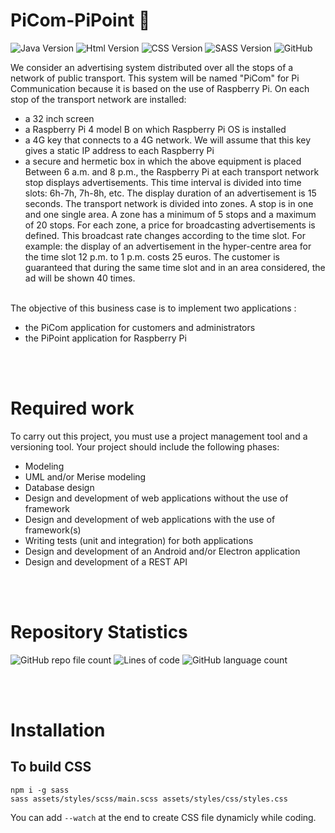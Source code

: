 # PiCom-PiPoint 🚌
![Java Version](https://img.shields.io/badge/Java-17.0-green.svg) ![Html Version](https://img.shields.io/badge/HTML-5-orange.svg) ![CSS Version](https://img.shields.io/badge/CSS-3-blue.svg) ![SASS Version](https://img.shields.io/badge/SASS-1.51.0-ff69b4.svg) ![GitHub](https://img.shields.io/github/license/PiCom-PiPoint/PiCom-PiPoint.github.io)

We consider an advertising system distributed over all the stops of a network of public transport. This system will be named "PiCom" for Pi Communication because it is based on
the use of Raspberry Pi. On each stop of the transport network are installed:

- a 32 inch screen
- a Raspberry Pi 4 model B on which Raspberry Pi OS is installed
- a 4G key that connects to a 4G network. We will assume that this key gives
a static IP address to each Raspberry Pi
- a secure and hermetic box in which the above equipment is
placed
Between 6 a.m. and 8 p.m., the Raspberry Pi at each transport network stop displays
advertisements.
This time interval is divided into time slots: 6h-7h, 7h-8h, etc.
The display duration of an advertisement is 15 seconds.
The transport network is divided into zones. A stop is in one and one
single area. A zone has a minimum of 5 stops and a maximum of 20 stops.
For each zone, a price for broadcasting advertisements is defined. This
broadcast rate changes according to the time slot.
For example: the display of an advertisement in the hyper-centre area
for the time slot 12 p.m. to 1 p.m. costs 25 euros.
The customer is guaranteed that during the same time slot and in an area
considered, the ad will be shown 40 times.

<br/>
The objective of this business case is to implement two applications :

- the PiCom application for customers and administrators
- the PiPoint application for Raspberry Pi

<br/><br/>
# Required work

To carry out this project, you must use a project management tool and
a versioning tool.
Your project should include the following phases:
- Modeling
- UML and/or Merise modeling
- Database design
- Design and development of web applications without the use of
framework
- Design and development of web applications with the use of
framework(s)
- Writing tests (unit and integration) for both applications
- Design and development of an Android and/or Electron application
- Design and development of a REST API

<br/><br/>
# Repository Statistics

![GitHub repo file count](https://img.shields.io/github/directory-file-count/PiCom-PiPoint/PiCom-PiPoint.github.io) ![Lines of code](https://img.shields.io/tokei/lines/github/PiCom-PiPoint/PiCom-PiPoint.github.io) ![GitHub language count](https://img.shields.io/github/languages/count/PiCom-PiPoint/PiCom-PiPoint.github.io)

<br/><br/>
# Installation
## To build CSS
```
npm i -g sass
sass assets/styles/scss/main.scss assets/styles/css/styles.css
```
You can add `--watch` at the end to create CSS file dynamicly while coding.
